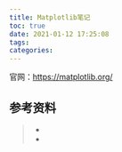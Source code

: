 ```yaml
---
title: Matplotlib笔记
toc: true
date: 2021-01-12 17:25:08
tags:
categories:
---
```


官网：https://matplotlib.org/



## 参考资料
> - []()
> - []()
